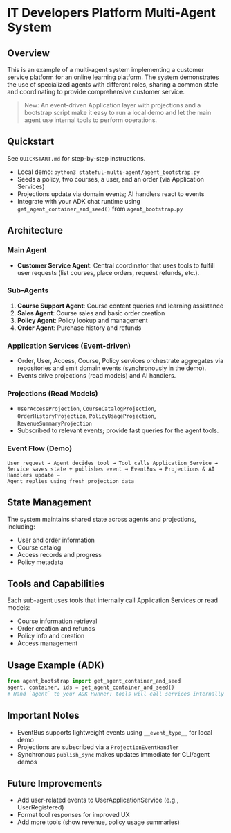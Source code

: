 # IT Developers Platform Multi-Agent System

## Overview

This is an example of a multi-agent system implementing a customer service platform for an online learning platform. The system demonstrates the use of specialized agents with different roles, sharing a common state and coordinating to provide comprehensive customer service.

> New: An event-driven Application layer with projections and a bootstrap script make it easy to run a local demo and let the main agent use internal tools to perform operations.

## Quickstart

See `QUICKSTART.md` for step-by-step instructions.

- Local demo: `python3 stateful-multi-agent/agent_bootstrap.py`
- Seeds a policy, two courses, a user, and an order (via Application Services)
- Projections update via domain events; AI handlers react to events
- Integrate with your ADK chat runtime using `get_agent_container_and_seed()` from `agent_bootstrap.py`

## Architecture

### Main Agent
- **Customer Service Agent**: Central coordinator that uses tools to fulfill user requests (list courses, place orders, request refunds, etc.).

### Sub-Agents
1. **Course Support Agent**: Course content queries and learning assistance
2. **Sales Agent**: Course sales and basic order creation
3. **Policy Agent**: Policy lookup and management
4. **Order Agent**: Purchase history and refunds

### Application Services (Event-driven)
- Order, User, Access, Course, Policy services orchestrate aggregates via repositories and emit domain events (synchronously in the demo).
- Events drive projections (read models) and AI handlers.

### Projections (Read Models)
- `UserAccessProjection`, `CourseCatalogProjection`, `OrderHistoryProjection`, `PolicyUsageProjection`, `RevenueSummaryProjection`
- Subscribed to relevant events; provide fast queries for the agent tools.

### Event Flow (Demo)
```
User request → Agent decides tool → Tool calls Application Service →
Service saves state + publishes event → EventBus → Projections & AI Handlers update →
Agent replies using fresh projection data
```

## State Management

The system maintains shared state across agents and projections, including:
- User and order information
- Course catalog
- Access records and progress
- Policy metadata

## Tools and Capabilities

Each sub-agent uses tools that internally call Application Services or read models:
- Course information retrieval
- Order creation and refunds
- Policy info and creation
- Access management

## Usage Example (ADK)

```python
from agent_bootstrap import get_agent_container_and_seed
agent, container, ids = get_agent_container_and_seed()
# Hand `agent` to your ADK Runner; tools will call services internally
```

## Important Notes

- EventBus supports lightweight events using `__event_type__` for local demo
- Projections are subscribed via a `ProjectionEventHandler`
- Synchronous `publish_sync` makes updates immediate for CLI/agent demos

## Future Improvements

- Add user-related events to UserApplicationService (e.g., UserRegistered)
- Format tool responses for improved UX
- Add more tools (show revenue, policy usage summaries)